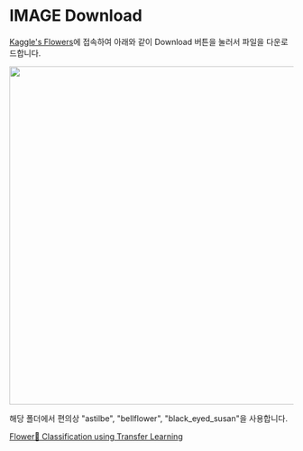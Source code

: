 # IMAGE Download

[Kaggle's Flowers](https://www.kaggle.com/datasets/l3llff/flowers)에 접속하여 아래와 같이 Download 버튼을 눌러서 파일을 다운로드합니다.

<img src="https://github.com/kyopark2014/image-classification-using-ecs-fargate/assets/52392004/e46512b0-fe29-455e-80e8-48b936e25577" width="600">

해당 폴더에서 편의상 "astilbe", "bellflower", "black_eyed_susan"을 사용합니다.

[Flower🌹 Classification using Transfer Learning](https://www.kaggle.com/code/makarbaderko/flower-classification-using-transfer-learning)